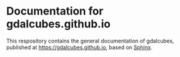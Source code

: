 # Documentation for gdalcubes.github.io


This respository contains the general documentation of gdalcubes, published at https://gdalcubes.github.io, based on [Sphinx](https://www.sphinx-doc.org).
